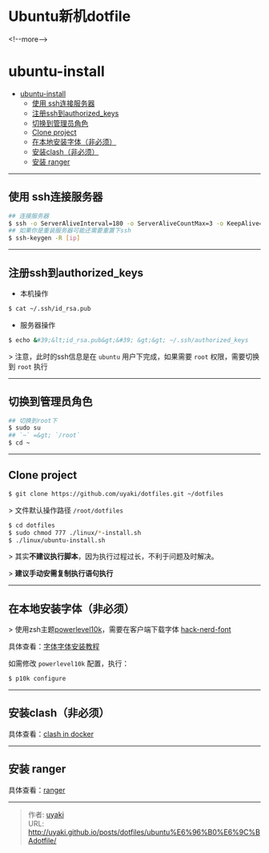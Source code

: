 # Ubuntu新机dotfile


&lt;!--more--&gt;
# ubuntu-install

- [ubuntu-install](#ubuntu-install)
  - [使用 ssh连接服务器](#使用-ssh连接服务器)
  - [注册ssh到authorized\_keys](#注册ssh到authorized_keys)
  - [切换到管理员角色](#切换到管理员角色)
  - [Clone project](#clone-project)
  - [在本地安装字体（非必须）](#在本地安装字体非必须)
  - [安装clash（非必须）](#安装clash非必须)
  - [安装 ranger](#安装-ranger)

---

## 使用 ssh连接服务器

```bash
## 连接服务器
$ ssh -o ServerAliveInterval=180 -o ServerAliveCountMax=3 -o KeepAlive=yes [user]@[ip]
## 如果你是重装服务器可能还需要重置下ssh
$ ssh-keygen -R [ip]
```

---

## 注册ssh到authorized_keys

- 本机操作
```bash
$ cat ~/.ssh/id_rsa.pub
```

- 服务器操作
```bash
$ echo &#39;&lt;id_rsa.pub&gt;&#39; &gt;&gt; ~/.ssh/authorized_keys
```

&gt; 注意，此时的ssh信息是在 `ubuntu` 用户下完成，如果需要 `root` 权限，需要切换到 `root` 执行

---

## 切换到管理员角色

```bash
## 切换到root下
$ sudo su
## `~` =&gt; `/root`
$ cd ~
```

---

## Clone project

```bash
$ git clone https://github.com/uyaki/dotfiles.git ~/dotfiles
```

&gt; 文件默认操作路径 `/root/dotfiles`

```bash
$ cd dotfiles
$ sudo chmod 777 ./linux/*-install.sh
$ ./linux/ubuntu-install.sh
```

&gt; 其实**不建议执行脚本**，因为执行过程过长，不利于问题及时解决。

&gt; **建议手动安需复制执行语句执行**

---

## 在本地安装字体（非必须）

&gt; 使用zsh主题[powerlevel10k](https://github.com/romkatv/powerlevel10k)，需要在客户端下载字体 [hack-nerd-font](https://github.com/ryanoasis/nerd-fonts)

具体查看：[字体字体安装教程](./../font/font.md)

如需修改 `powerlevel10k` 配置，执行：

```bash
$ p10k configure
```

---

## 安装clash（非必须）

具体查看：[clash in docker](./../clash_in_docker/clash_in_docker.md)

---

## 安装 ranger

具体查看：[ranger](./../ranger/ranger.md)

---

> 作者: [uyaki](https://www.github.com/uyaki)  
> URL: http://uyaki.github.io/posts/dotfiles/ubuntu%E6%96%B0%E6%9C%BAdotfile/  

